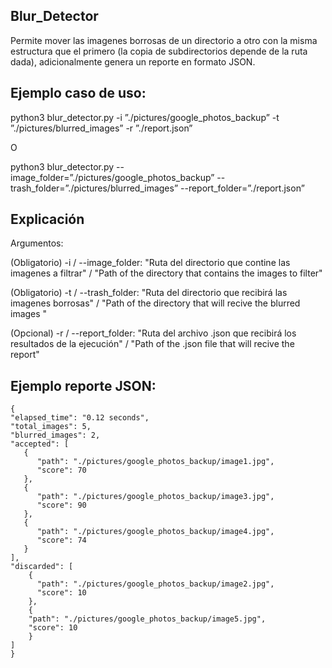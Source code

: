 ## Blur_Detector

Permite mover las imagenes borrosas de un directorio a otro con la misma estructura que el primero (la copia de subdirectorios depende de la ruta dada), adicionalmente genera un reporte en formato JSON.


## Ejemplo caso de uso:

python3 blur_detector.py -i ”./pictures/google_photos_backup” -t ”./pictures/blurred_images” -r ”./report.json”

O

python3 blur_detector.py --image_folder=”./pictures/google_photos_backup” --trash_folder=”./pictures/blurred_images” --report_folder=”./report.json”

## Explicación

Argumentos: 

 (Obligatorio) -i / --image_folder: "Ruta del directorio que contine las imagenes a filtrar" / "Path of the directory that contains the images to filter"
 
 (Obligatorio) -t / --trash_folder: "Ruta del directorio que recibirá las imagenes borrosas" / "Path of the directory that will recive the blurred images "
 
 (Opcional)    -r / --report_folder: "Ruta del archivo .json que recibirá los resultados de la ejecución" /  "Path of the .json file that will recive the report"

## Ejemplo reporte JSON:

    {
    "elapsed_time": "0.12 seconds",
    "total_images": 5,
    "blurred_images": 2,
    "accepted": [
       {
          "path": "./pictures/google_photos_backup/image1.jpg",
          "score": 70
       },
       {
          "path": "./pictures/google_photos_backup/image3.jpg",
          "score": 90
       },
       {
          "path": "./pictures/google_photos_backup/image4.jpg",
          "score": 74
       }
    ],
    "discarded": [
        {
          "path": "./pictures/google_photos_backup/image2.jpg",
          "score": 10
        },
        {
        "path": "./pictures/google_photos_backup/image5.jpg",
        "score": 10
        }
    ]
    }
